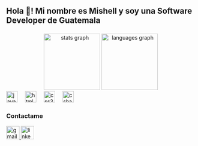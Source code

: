 <h2 align="left">Hola 👋! Mi nombre es Mishell y soy una Software Developer de Guatemala</h2>

###

<div align="center">
  <img src="https://github-readme-stats.vercel.app/api?username=mishFi20&hide_title=false&hide_rank=false&show_icons=true&include_all_commits=true&count_private=true&disable_animations=false&theme=dracula&locale=es&hide_border=false" height="150" alt="stats graph"  />
  <img src="https://github-readme-stats.vercel.app/api/top-langs?username=mishFi20&locale=es&hide_title=false&layout=compact&card_width=320&langs_count=5&theme=dracula&hide_border=false" height="150" alt="languages graph"  />
</div>

<div align="left">
  <img src="https://cdn.jsdelivr.net/gh/devicons/devicon/icons/javascript/javascript-original.svg" height="30" alt="javascript logo"  />
  <img width="12" />
  <img src="https://cdn.jsdelivr.net/gh/devicons/devicon/icons/html5/html5-original.svg" height="30" alt="html5 logo"  />
  <img width="12" />
  <img src="https://cdn.jsdelivr.net/gh/devicons/devicon/icons/css3/css3-original.svg" height="30" alt="css3 logo"  />
  <img width="12" />
  <img src="https://cdn.jsdelivr.net/gh/devicons/devicon/icons/csharp/csharp-original.svg" height="30" alt="csharp logo"  />
</div>

### Contactame

<div align="left">
  <a href="mishellfigueroa04@gmail.com" target="_blank">
    <img src="https://logos-marcas.com/wp-content/uploads/2020/11/Gmail-Logo-650x366.png)" height="35" alt="gmail logo"  />
  </a>
  <a href="https://www.linkedin.com/in/mishell-figueroa/" target="_blank">
    <img src="https://content.linkedin.com/content/dam/me/brand/en-us/brand-home/logos/In-Blue-Logo.png.original.png" height="35" alt="linkedin logo"  />
  </a>
</div>
